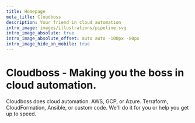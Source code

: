 ```yaml
---
title: Homepage
meta_title: Cloudboss
description: Your friend in cloud automation
intro_image: images/illustrations/pipeline.svg
intro_image_absolute: true
intro_image_absolute_offset: auto auto -100px -80px
intro_image_hide_on_mobile: true
---
```


# Cloudboss - Making you the boss in cloud automation.

Cloudboss does cloud automation. AWS, GCP, or Azure. Terraform, CloudFormation, Ansible, or custom code. We'll do it for you or help you get up to speed.
